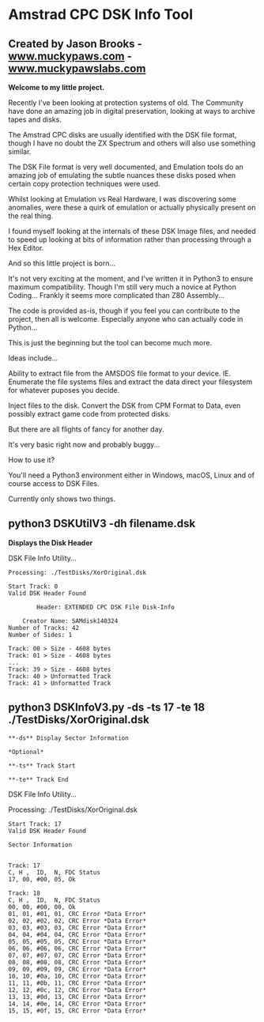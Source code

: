 # Amstrad CPC DSK Info Tool

## Created by Jason Brooks - www.muckypaws.com - www.muckypawslabs.com

**Welcome to my little project.**

Recently I've been looking at protection systems of old.  The Community have done an amazing job in digital preservation, looking at ways to archive tapes and disks.

The Amstrad CPC disks are usually identified with the DSK file format, though I have no doubt the ZX Spectrum and others will also use something similar.

The DSK File format is very well documented, and Emulation tools do an amazing job of emulating the subtle nuances these disks posed when certain copy protection techniques were used.

Whilst looking at Emulation vs Real Hardware, I was discovering some anomalies, were these a quirk of emulation or actually physically present on the real thing.

I found myself looking at the internals of these DSK Image files, and needed to speed up looking at bits of information rather than processing through a Hex Editor.

And so this little project is born... 

It's not very exciting at the moment, and I've written it in Python3 to ensure maximum compatibility.  Though I'm still very much a novice at Python Coding... Frankly it seems more complicated than Z80 Assembly...

The code is provided as-is, though if you feel you can contribute to the project, then all is welcome.  Especially anyone who can actually code in Python... 

This is just the beginning but the tool can become much more.

Ideas include...

Ability to extract file from the AMSDOS file format to your device.  IE. Enumerate the file systems files and extract the data direct your filesystem for whatever puposes you decide.

Inject files to the disk.
Convert the DSK from CPM Format to Data, even possibly extract game code from protected disks.

But there are all flights of fancy for another day.

It's very basic right now and probably buggy...

How to use it?

You'll need a Python3 environment either in Windows, macOS, Linux and of course access to DSK Files.

Currently only shows two things.



## python3 DSKUtilV3 -dh filename.dsk

**Displays the Disk Header**

DSK File Info Utility...

    Processing: ./TestDisks/XorOriginal.dsk

    Start Track: 0
    Valid DSK Header Found

            Header: EXTENDED CPC DSK File Disk-Info

        Creator Name: SAMdisk140324
    Number of Tracks: 42
    Number of Sides: 1

    Track: 00 > Size - 4608 bytes
    Track: 01 > Size - 4608 bytes
    ...
    Track: 39 > Size - 4608 bytes
    Track: 40 > Unformatted Track
    Track: 41 > Unformatted Track




## python3 DSKInfoV3.py -ds -ts 17 -te 18 ./TestDisks/XorOriginal.dsk

    **-ds** Display Sector Information
    
    *Optional*
    
    **-ts** Track Start

    **-te** Track End

DSK File Info Utility...

Processing: ./TestDisks/XorOriginal.dsk

    Start Track: 17
    Valid DSK Header Found

    Sector Information


    Track: 17
    C, H ,  ID,  N, FDC Status
    17, 00, #00, 05, Ok

    Track: 18
    C, H ,  ID,  N, FDC Status
    00, 00, #00, 00, Ok
    01, 01, #01, 01, CRC Error *Data Error* 
    02, 02, #02, 02, CRC Error *Data Error* 
    03, 03, #03, 03, CRC Error *Data Error* 
    04, 04, #04, 04, CRC Error *Data Error* 
    05, 05, #05, 05, CRC Error *Data Error* 
    06, 06, #06, 06, CRC Error *Data Error* 
    07, 07, #07, 07, CRC Error *Data Error* 
    08, 08, #08, 08, CRC Error *Data Error* 
    09, 09, #09, 09, CRC Error *Data Error* 
    10, 10, #0a, 10, CRC Error *Data Error* 
    11, 11, #0b, 11, CRC Error *Data Error* 
    12, 12, #0c, 12, CRC Error *Data Error* 
    13, 13, #0d, 13, CRC Error *Data Error* 
    14, 14, #0e, 14, CRC Error *Data Error* 
    15, 15, #0f, 15, CRC Error *Data Error* 

